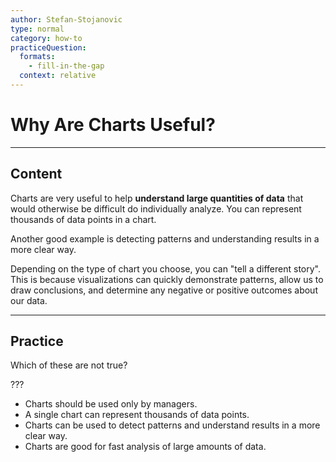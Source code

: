 ```yaml
---
author: Stefan-Stojanovic
type: normal
category: how-to
practiceQuestion:
  formats:
    - fill-in-the-gap
  context: relative
---
```


# Why Are Charts Useful?


---

## Content

Charts are very useful to help **understand large quantities of data** that would otherwise be difficult do individually analyze. You can represent thousands of data points in a chart.

Another good example is detecting patterns and understanding results in a more clear way.

Depending on the type of chart you choose, you can "tell a different story". This is because visualizations can quickly demonstrate patterns, allow us to draw conclusions, and determine any negative or positive outcomes about our data.


---

## Practice

Which of these are not true?

???

- Charts should be used only by managers.
- A single chart can represent thousands of data points.
- Charts can be used to detect patterns and understand results in a more clear way.
- Charts are good for fast analysis of large amounts of data.
